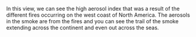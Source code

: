 <p>In this view, we can see the high aerosol index that was a result of the different fires occurring on the west coast of North America. The aerosols in the smoke are from the fires and you can see the trail of the smoke extending across the continent and even out across the seas.</p>
